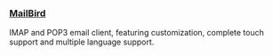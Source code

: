 ### [MailBird](https://www.mailbird.com/)

IMAP and POP3 email client, featuring customization, complete touch support and multiple language support.

